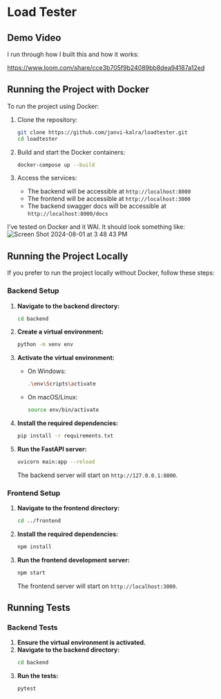 # Load Tester

## Demo Video

I run through how I built this and how it works:  

https://www.loom.com/share/cce3b705f9b24089bb8dea94187a12ed


## Running the Project with Docker

To run the project using Docker:

1. Clone the repository:

    ```bash
    git clone https://github.com/janvi-kalra/loadtester.git
    cd loadtester
    ```

2. Build and start the Docker containers:

    ```bash
    docker-compose up --build
    ```

3. Access the services:

    - The backend will be accessible at `http://localhost:8000`
    - The frontend will be accessible at `http://localhost:3000`
    - The backend swagger docs will be accessible at `http://localhost:8000/docs`
  
I've tested on Docker and it WAI. It should look something like:
![Screen Shot 2024-08-01 at 3 48 43 PM](https://github.com/user-attachments/assets/4e58a2a7-67b4-476a-adda-13e7414cf0bf)

## Running the Project Locally

If you prefer to run the project locally without Docker, follow these steps:

### Backend Setup

1. **Navigate to the backend directory:**
    ```bash
    cd backend
    ```

2. **Create a virtual environment:**
    ```bash
    python -m venv env
    ```

3. **Activate the virtual environment:**
    - On Windows:
        ```bash
        .\env\Scripts\activate
        ```
    - On macOS/Linux:
        ```bash
        source env/bin/activate
        ```

4. **Install the required dependencies:**
    ```bash
    pip install -r requirements.txt
    ```

5. **Run the FastAPI server:**
    ```bash
    uvicorn main:app --reload
    ```

    The backend server will start on `http://127.0.0.1:8000`.

### Frontend Setup

1. **Navigate to the frontend directory:**
    ```bash
    cd ../frontend
    ```

2. **Install the required dependencies:**
    ```bash
    npm install
    ```

3. **Run the frontend development server:**
    ```bash
    npm start
    ```

    The frontend server will start on `http://localhost:3000`.

## Running Tests

### Backend Tests

1. **Ensure the virtual environment is activated.**
2. **Navigate to the backend directory:**
    ```bash
    cd backend
    ```
3. **Run the tests:**
    ```bash
    pytest
    ```

